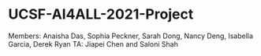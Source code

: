 # UCSF-AI4ALL-2021-Project

Members: Anaisha Das, Sophia Peckner, Sarah Dong, Nancy Deng, Isabella Garcia, Derek Ryan
TA: Jiapei Chen and Saloni Shah

